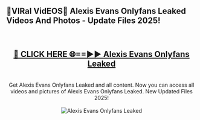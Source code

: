<h2>🔴VIRal VidEOS🔴 Alexis Evans Onlyfans Leaked Videos And Photos - Update Files 2025!</h2>
<br>
<div align="center">
<h2><a href="https://virallinks.top/odZfE0" rel="nofollow">🔴 CLICK HERE 🌐==►► Alexis Evans Onlyfans Leaked</a></h2>
<br>
Get Alexis Evans Onlyfans Leaked and all content. Now you can access all videos and pictures of Alexis Evans Onlyfans Leaked. New Updated Files 2025!
<br>
<br>
<a href="https://virallinks.top/odZfE0" rel="nofollow" data-target="animated-image.originalLink"><img src="https://i.imgur.com/dJHk4Zq.gif)" alt="Alexis Evans Onlyfans Leaked" style="max-width: 100%; display: inline-block;" data-target="animated-image.originalImage"></a>
</div>
<br>
